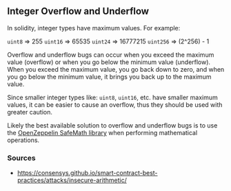 ## Integer Overflow and Underflow

In solidity, integer types have maximum values. For example:

`uint8` => 255
`uint16` => 65535
`uint24` => 16777215
`uint256` => (2^256) - 1

Overflow and underflow bugs can occur when you exceed the maximum value (overflow) or when you go below the minimum value (underflow). When you exceed the maximum value, you go back down to zero, and when you go below the minimum value, it brings you back up to the maximum value.

Since smaller integer types like: `uint8`, `uint16`, etc. have smaller maximum values, it can be easier to cause an overflow, thus they should be used with greater caution.

Likely the best available solution to overflow and underflow bugs is to use the [OpenZeppelin SafeMath library](https://github.com/OpenZeppelin/openzeppelin-contracts/blob/master/contracts/utils/math/SafeMath.sol) when performing mathematical operations.

### Sources

- https://consensys.github.io/smart-contract-best-practices/attacks/insecure-arithmetic/
